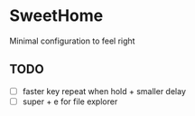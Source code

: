 # SweetHome
Minimal configuration to feel right

## TODO
- [ ] faster key repeat when hold + smaller delay
- [ ] super + e for file explorer